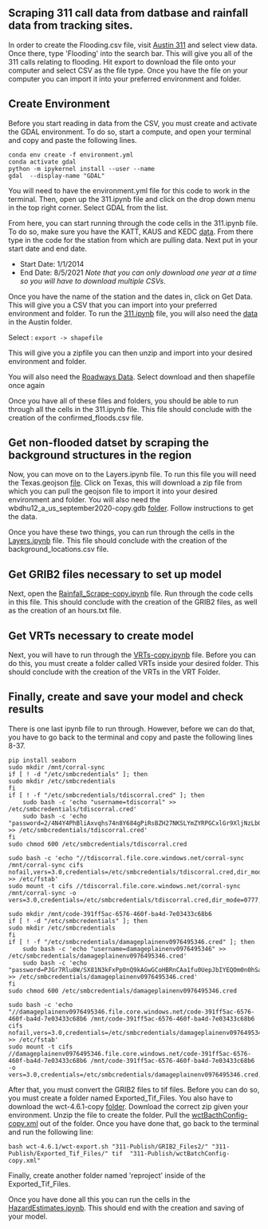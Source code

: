 ## Scraping 311 call data from datbase and rainfall data from tracking sites.

In order to create the Flooding.csv file, visit [Austin 311](https://data.austintexas.gov/Utilities-and-City-Services/Austin-311-Public-Data/xwdj-i9he/ ) and select view data. Once there, type 'Flooding' into the search bar. This will give you all of the 311 calls relating to flooding. Hit export to download the file onto your computer and select CSV as the file type. Once you have the file on your computer you can import it into your preferred environment and folder.

## Create Environment
Before you start reading in data from the CSV, you must create and activate the GDAL environment. To do so, start a compute, and open your terminal and copy and paste the following lines.

```
conda env create -f environment.yml
conda activate gdal
python -m ipykernel install --user --name 
gdal  --display-name "GDAL"
```

You will need to have the environment.yml file for this code to work in the terminal. Then, open up the 311.ipynb file and click on the drop down menu in the top right corner. Select GDAL from the list. 

From here, you can start running through the code cells in the 311.ipynb file. To do so, make sure you have the KATT, KAUS and KEDC [data](https://www.texmesonet.org/DataProducts/CustomDownloads).  From there type in the code for the station from which are pulling data. Next put in your start date and end date.  
- Start Date: 1/1/2014 
- End Date: 8/5/2021
*Note that you can only download one year at a time so you will have to download multiple CSVs*.

Once you have the name of the station and the dates in, click on Get Data. This will give you a CSV that you can import into your preferred environment and folder.
To run the [311.ipynb](311.ipynb) file, you will also need the [data](https://data.austintexas.gov/Locations-and-Maps/BOUNDARIES_jurisdictions/3pzb-6mbr) in the Austin folder. 

Select :
	`export -> shapefile `

This will give you a zipfile you can then unzip and import into your desired environment and folder.

You will also need the [Roadways Data](https://gis-txdot.opendata.arcgis.com/datasets/TXDOT::txdot-roadways/explore?location=31.008846%2C-100.055172%2C6.57). Select download and then shapefile once again

Once you have all of these files and folders, you should be able to run through all the cells in the 311.ipynb file. This file should conclude with the creation of the confirmed_floods.csv file.

## Get non-flooded datset by scraping the background structures in the region

Now, you can move on to the Layers.ipynb file. To run this file you will need the Texas.geojson [file](https://github.com/microsoft/USBuildingFootprints). Click on Texas, this will download a zip file from which you can pull the geojson file to import it into your desired environment and folder. You will also need the wbdhu12_a_us_september2020-copy.gdb [folder](https://www.sciencebase.gov/catalog/item/61f8b8edd34e622189c3293f). Follow instructions to get the data. 

Once you have these two things, you can run through the cells in the [Layers.ipynb](Layers.ipynb) file. This file should conclude with the creation of the background_locations.csv file.

## Get GRIB2 files necessary to set up model 

Next, open the [Rainfall_Scrape-copy.ipynb](Rainfall_Scrape-copy.ipynb) file. Run through the code cells in this file. This should conclude with the creation of the GRIB2 files, as well as the creation of an hours.txt file.

## Get VRTs necessary to create model

Next, you will have to run through the [VRTs-copy.ipynb](Layers.ipynb) file. Before you can do this, you must create a folder called VRTs inside your desired folder. This should conclude with the creation of the VRTs in the VRT Folder.

## Finally, create and save your model and check results

There is one last ipynb file to run through. However, before we can do that, you have to go back to the terminal and copy and paste the following lines 8-37. 

```
pip install seaborn
sudo mkdir /mnt/corral-sync
if [ ! -d "/etc/smbcredentials" ]; then
sudo mkdir /etc/smbcredentials
fi
if [ ! -f "/etc/smbcredentials/tdiscorral.cred" ]; then
    sudo bash -c 'echo "username=tdiscorral" >> /etc/smbcredentials/tdiscorral.cred'
    sudo bash -c 'echo "password=2/4N4Y4PhBliAxvqhs74n8Y684gPiRsBZH27NKSLYmZYRPGCxlGr9XljNzLbQ8xJP2MOtXzt2Mtn/HseXwLObw==" >> /etc/smbcredentials/tdiscorral.cred'
fi
sudo chmod 600 /etc/smbcredentials/tdiscorral.cred

sudo bash -c 'echo "//tdiscorral.file.core.windows.net/corral-sync /mnt/corral-sync cifs nofail,vers=3.0,credentials=/etc/smbcredentials/tdiscorral.cred,dir_mode=0777,file_mode=0777,serverino" >> /etc/fstab'
sudo mount -t cifs //tdiscorral.file.core.windows.net/corral-sync /mnt/corral-sync -o vers=3.0,credentials=/etc/smbcredentials/tdiscorral.cred,dir_mode=0777,file_mode=0777,serverino

sudo mkdir /mnt/code-391ff5ac-6576-460f-ba4d-7e03433c68b6
if [ ! -d "/etc/smbcredentials" ]; then
sudo mkdir /etc/smbcredentials
fi
if [ ! -f "/etc/smbcredentials/damageplainenv0976495346.cred" ]; then
    sudo bash -c 'echo "username=damageplainenv0976495346" >> /etc/smbcredentials/damageplainenv0976495346.cred'
    sudo bash -c 'echo "password=PJGr7Rlu8W/SX81N3kFxPp0nQ9kAGwGCoHBRnCAa1fu0UepJbIYEQOm0n0hSaI8U7MT8hgLGHK129cMNKgBdiA==" >> /etc/smbcredentials/damageplainenv0976495346.cred'
fi
sudo chmod 600 /etc/smbcredentials/damageplainenv0976495346.cred

sudo bash -c 'echo "//damageplainenv0976495346.file.core.windows.net/code-391ff5ac-6576-460f-ba4d-7e03433c68b6 /mnt/code-391ff5ac-6576-460f-ba4d-7e03433c68b6 cifs nofail,vers=3.0,credentials=/etc/smbcredentials/damageplainenv0976495346.cred,dir_mode=0777,file_mode=0777,serverino" >> /etc/fstab'
sudo mount -t cifs //damageplainenv0976495346.file.core.windows.net/code-391ff5ac-6576-460f-ba4d-7e03433c68b6 /mnt/code-391ff5ac-6576-460f-ba4d-7e03433c68b6 -o vers=3.0,credentials=/etc/smbcredentials/damageplainenv0976495346.cred,dir_mode=0777,file_mode=0777,serverino
```

After that, you must convert the GRIB2 files to tif files. Before you can do so, you must create a folder named Exported_Tif_Files. You also have to download the wct-4.6.1-copy [folder](https://www.ncdc.noaa.gov/wct/install.php). Download the correct zip given your environment. Unzip the file to create the folder. Pull the [wctBacthConfig-copy.xml](wctBacthConfig-copy.xml) out of the folder. Once you have done that, go back to the terminal and run the following line:

```
bash wct-4.6.1/wct-export.sh "311-Publish/GRIB2_Files2/" "311-Publish/Exported_Tif_Files/" tif  "311-Publish/wctBatchConfig-copy.xml"
```

Finally, create another folder named 'reproject' inside of the Exported_Tif_Files. 

Once you have done all this you can run the cells in the [HazardEstimates.ipynb](HazardEstimates.ipynb). This should end with the creation and saving of your model.
